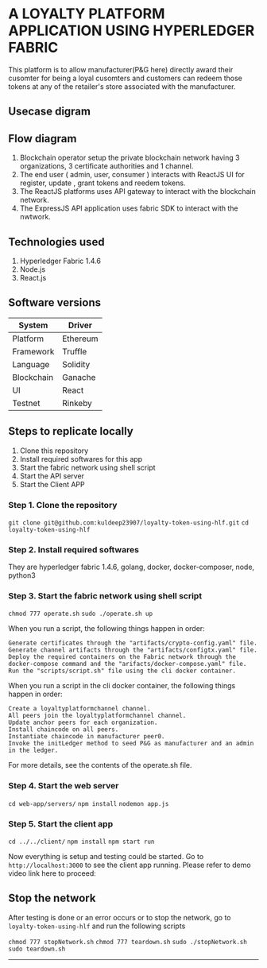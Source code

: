 # A LOYALTY PLATFORM APPLICATION USING HYPERLEDGER FABRIC

This platform is to allow manufacturer(P&G here) directly award their cusomter for being a loyal cusomters and customers can redeem those tokens at any of the retailer's store associated with the manufacturer.

## Usecase digram

## Flow diagram

1. Blockchain operator setup the private blockchain network having 3 organizations, 3 certificate authorities and 1 channel.
2. The end user ( admin, user, consumer ) interacts with ReactJS UI for register, update , grant tokens and reedem tokens.
3. The ReactJS platforms uses API gateway to interact with the blockchain network.
4. The ExpressJS API application uses fabric SDK to interact with the nwtwork.

## Technologies used

1. Hyperledger Fabric 1.4.6
2. Node.js
3. React.js

## Software versions


| System | Driver |
| --- | --- |
| Platform 						 | Ethereum			|
| Framework | Truffle	|
| Language				 | Solidity		|
| Blockchain 					 | Ganache		|
| UI 					 | React			|
| Testnet      | Rinkeby |

## Steps to replicate locally

1. Clone this repository
2. Install required softwares for this app
3. Start the fabric network using shell script
4. Start the API server
5. Start the Client APP

### Step 1. Clone the repository

`git clone git@github.com:kuldeep23907/loyalty-token-using-hlf.git`
`cd loyalty-token-using-hlf`

### Step 2. Install required softwares 

They are hyperledger fabric 1.4.6, golang, docker, docker-composer, node,  python3

### Step 3. Start the fabric network using shell script

`chmod 777 operate.sh`
`sudo ./operate.sh up`

When you run a script, the following things happen in order:

    Generate certificates through the "artifacts/crypto-config.yaml" file.
    Generate channel artifacts through the "artifacts/configtx.yaml" file.
    Deploy the required containers on the Fabric network through the docker-compose command and the "arifacts/docker-compose.yaml" file.
    Run the "scripts/script.sh" file using the cli docker container.

When you run a script in the cli docker container, the following things happen in order:

    Create a loyaltyplatformchannel channel.
    All peers join the loyaltyplatformchannel channel.
    Update anchor peers for each organization.
    Install chaincode on all peers.
    Instantiate chaincode in manufacturer peer0.
    Invoke the initLedger method to seed P&G as manufacturer and an admin in the ledger.

For more details, see the contents of the operate.sh file.

### Step 4. Start the web server

`cd web-app/servers/`
`npm install`
`nodemon app.js`

### Step 5. Start the client app

`cd ../../client/`
`npm install`
`npm start run`

Now everything is setup and testing could be started. Go to `http://localhost:3000` to see the client app running. Please refer to demo video link here to proceed: 

## Stop the network 

After testing is done or an error occurs or to stop the network, go to `loyalty-token-using-hlf` and run the following scripts

`chmod 777 stopNetwork.sh`
`chmod 777 teardown.sh`
`sudo ./stopNetwork.sh`
`sudo teardown.sh`

____________________________________________________________________________________________________________________________
